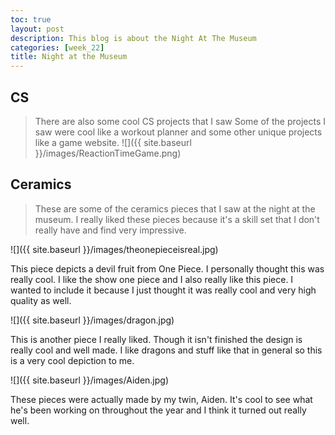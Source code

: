 ```yaml
---
toc: true
layout: post
description: This blog is about the Night At The Museum
categories: [week_22]
title: Night at the Museum
---
```


## CS
> There are also some cool CS projects that I saw
Some of the projects I saw were cool like a workout planner and some other unique projects like a game website.
![]({{ site.baseurl }}/images/ReactionTimeGame.png)


## Ceramics
> These are some of the ceramics pieces that I saw at the night at the museum. I really liked these pieces because it's a skill set that I don't really have and find very impressive.



![]({{ site.baseurl }}/images/theonepieceisreal.jpg)

This piece depicts a devil fruit from One Piece. I personally thought this was really cool. I like the show one piece and I also really like this piece. I wanted to include it because I just thought it was really cool and very high quality as well. 

![]({{ site.baseurl }}/images/dragon.jpg)

This is another piece I really liked. Though it isn't finished the design is really cool and well made. I like dragons and stuff like that in general so this is a very cool depiction to me. 

![]({{ site.baseurl }}/images/Aiden.jpg)

These pieces were actually made by my twin, Aiden. It's cool to see what he's been working on throughout the year and I think it turned out really well.

